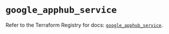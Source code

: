 # `google_apphub_service`

Refer to the Terraform Registry for docs: [`google_apphub_service`](https://registry.terraform.io/providers/hashicorp/google/6.49.1/docs/resources/apphub_service).
